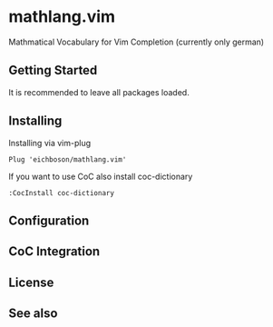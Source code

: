 # mathlang.vim

Mathmatical Vocabulary for Vim Completion (currently only german)

## Getting Started

It is recommended to leave all packages loaded.

## Installing


Installing via vim-plug
```vim
Plug 'eichboson/mathlang.vim'
```


If you want to use CoC also install coc-dictionary

```
:CocInstall coc-dictionary
```

## Configuration

## CoC Integration

## License

## See also
